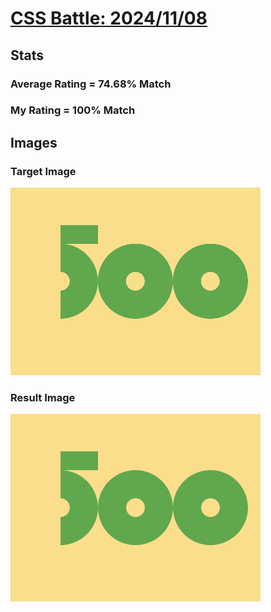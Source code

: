 # [CSS Battle: 2024/11/08](https://cssbattle.dev/play/tntyBvRBBvtnvqpI1Dim)

## Stats

### Average Rating = 74.68% Match

### My Rating = 100% Match

## Images

### Target Image

![](./images/target.png)

### Result Image

![](./images/result.png)

